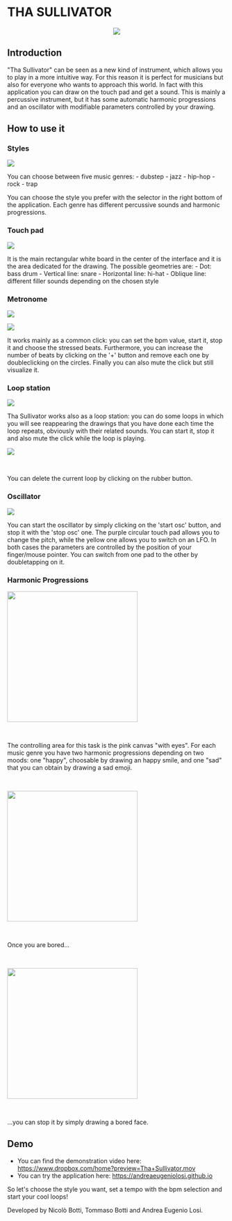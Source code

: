 # THA SULLIVATOR 
<p align="center"> <img src="Images/ThaSullivator.png" > </p>

## Introduction
"Tha Sullivator" can be seen as a new kind of instrument, which allows you to play in a more intuitive way. For this reason it is perfect for musicians but also for everyone who wants to approach this world.
In fact with this application you can draw on the touch pad and get a sound.
This is mainly a percussive instrument, but it has some automatic harmonic progressions and an oscillator with modifiable parameters controlled by your drawing. 


## How to use it 
### Styles
<p> <img src="Images/Styles.png" > </p>
You can choose between five music genres:
- dubstep
- jazz
- hip-hop
- rock
- trap

You can choose the style you prefer with the selector in the right bottom of the application. Each genre has different percussive sounds and harmonic progressions.
### Touch pad
<p> <img src="Images/TouchPad.png" > </p>
It is the main rectangular white board in the center of the interface and it is the area dedicated for the drawing.
The possible geometries are: 
- Dot: bass drum
- Vertical line: snare
- Horizontal line: hi-hat
- Oblique line: different filler sounds depending on the chosen style

### Metronome 

<p> <img src="Images/Metro1.png" > </p> <p> <img src="Images/Metro2.png" > </p>
It works mainly as a common click: you can set the bpm value, start it, stop it and choose the stressed beats. Furthermore, you can increase the number of beats by clicking on the '+' button and remove each one by doubleclicking on the circles. Finally you can also mute the click but still visualize it.

### Loop station 

<p> <img src="Images/Loopstation.png" > </p>
Tha Sullivator works also as a loop station: you can do some loops in which you will see reappearing the drawings that you have done each time the loop repeats, obviously with their related sounds. You can start it, stop it and also mute the click while the loop is playing.

<br>

<p> <img src="Images/Rubber.png" > </p>

<br>

You can delete the current loop by clicking on the rubber button.

### Oscillator

<p> <img src="Images/Oscillator.png" > </p>
You can start the oscillator by simply clicking on the 'start osc' button, and stop it with the 'stop osc' one.
The purple circular touch pad allows you to change the pitch, while the yellow one allows you to switch on an LFO. In both cases the parameters are controlled by the position of your finger/mouse pointer. 
You can switch from one pad to the other by doubletapping on it.

### Harmonic Progressions

<p> <img width="300" height="300" src="Images/Happysmile.png" > </p>

<br>

The controlling area for this task is the pink canvas "with eyes".
For each music genre you have two harmonic progressions depending on two moods: one "happy", choosable by drawing an happy smile, and one "sad" that you can obtain by drawing a sad emoji.

<br>

<p> <img width="300" height="300" src="Images/Sadsmile.png" > </p>

<br>

Once you are bored...

<br>

<p> <img width="300" height="300" src="Images/Boredsmile2.png" > </p>

<br>

...you can stop it by simply drawing a bored face.

## Demo
- You can find the demonstration video here: https://www.dropbox.com/home?preview=Tha+Sullivator.mov
- You can try the application here: https://andreaeugeniolosi.github.io

So let's choose the style you want, set a tempo with the bpm selection and start your cool loops!

Developed by Nicolò Botti, Tommaso Botti and Andrea Eugenio Losi.
